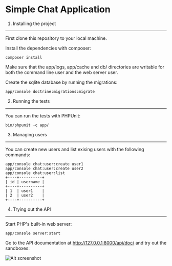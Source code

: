Simple Chat Application
========================

1) Installing the project
----------------------------------

First clone this repository to your local machine.

Install the dependencies with composer:

```
composer install
```

Make sure that the app/logs, app/cache and db/ directories are writable for both the command line user and the web server user.

Create the sqlite database by running the migrations:

```
app/console doctrine:migrations:migrate
```

2) Running the tests
---------------------------
You can run the tests with PHPUnit:

```
bin/phpunit -c app/
```

3) Managing users
---------------------------
You can create new users and list exising users with the following commands:

```
app/console chat:user:create user1
app/console chat:user:create user2
app/console chat:user:list
+----+----------+
| id | username |
+----+----------+
| 1  | user1    |
| 2  | user2    |
+----+----------+
```

4) Trying out the API
-----------------------------
Start PHP's built-in web server:

```
app/console server:start
```

Go to the API documentation at http://127.0.0.1:8000/api/doc/ and try out the sandboxes:

![Alt screenshot](https://raw.githubusercontent.com/duplamatyi/simple-symfony-chat/master/web/example/simple_chat.png)
